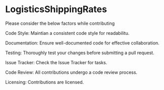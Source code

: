 # LogisticsShippingRates
Please consider the below factors while contributing

Code Style:
Maintian a consistent code style for readabilitu.

Documentation:
Ensure well-documented code for effective collaboration.

Testing:
Thoroughly test your changes before submitting a pull request.

Issue Tracker:
Check the Issue Tracker for tasks.

Code Review:
All contributions undergo a code review process.

Licensing:
Contributions are licensed.
